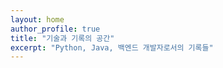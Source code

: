 ```yaml
---
layout: home
author_profile: true
title: "기술과 기록의 공간"
excerpt: "Python, Java, 백엔드 개발자로서의 기록들"
---
```

